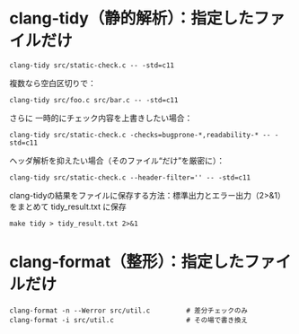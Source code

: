 # clang-tidy（静的解析）：指定したファイルだけ
```
clang-tidy src/static-check.c -- -std=c11
```
複数なら空白区切りで：
```
clang-tidy src/foo.c src/bar.c -- -std=c11
```
さらに 一時的にチェック内容を上書きしたい場合：
```
clang-tidy src/static-check.c -checks=bugprone-*,readability-* -- -std=c11

```
ヘッダ解析を抑えたい場合（そのファイル“だけ”を厳密に）：
```
clang-tidy src/static-check.c --header-filter='' -- -std=c11
```
clang-tidyの結果をファイルに保存する方法：標準出力とエラー出力（2>&1）をまとめて tidy_result.txt に保存
```
make tidy > tidy_result.txt 2>&1
```


# clang-format（整形）：指定したファイルだけ
```
clang-format -n --Werror src/util.c         # 差分チェックのみ
clang-format -i src/util.c                  # その場で書き換え
```